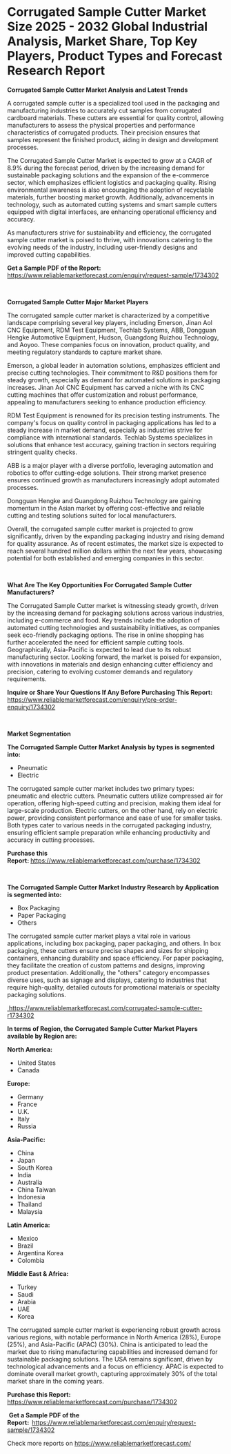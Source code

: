 <p><h1>Corrugated Sample Cutter Market Size 2025 - 2032 Global Industrial Analysis, Market Share, Top Key Players, Product Types and Forecast Research Report</h1></p><p><strong>Corrugated Sample Cutter Market Analysis and Latest Trends</strong></p>
<p><p>A corrugated sample cutter is a specialized tool used in the packaging and manufacturing industries to accurately cut samples from corrugated cardboard materials. These cutters are essential for quality control, allowing manufacturers to assess the physical properties and performance characteristics of corrugated products. Their precision ensures that samples represent the finished product, aiding in design and development processes.</p><p>The Corrugated Sample Cutter Market is expected to grow at a CAGR of 8.9% during the forecast period, driven by the increasing demand for sustainable packaging solutions and the expansion of the e-commerce sector, which emphasizes efficient logistics and packaging quality. Rising environmental awareness is also encouraging the adoption of recyclable materials, further boosting market growth. Additionally, advancements in technology, such as automated cutting systems and smart sample cutters equipped with digital interfaces, are enhancing operational efficiency and accuracy. </p><p>As manufacturers strive for sustainability and efficiency, the corrugated sample cutter market is poised to thrive, with innovations catering to the evolving needs of the industry, including user-friendly designs and improved cutting capabilities.</p></p>
<p><strong>Get a Sample PDF of the Report:&nbsp;</strong> <a href="https://www.reliablemarketforecast.com/enquiry/request-sample/1734302?utm_campaign=1130&utm_medium=2&utm_source=Github&utm_content=ia&utm_term=10042025&utm_id=corrugated-sample-cutter">https://www.reliablemarketforecast.com/enquiry/request-sample/1734302</a></p>
<p>&nbsp;</p>
<p><strong>Corrugated Sample Cutter Major Market Players</strong></p>
<p><p>The corrugated sample cutter market is characterized by a competitive landscape comprising several key players, including Emerson, Jinan Aol CNC Equipment, RDM Test Equipment, Techlab Systems, ABB, Dongguan Hengke Automotive Equipment, Hudson, Guangdong Ruizhou Technology, and Aoyoo. These companies focus on innovation, product quality, and meeting regulatory standards to capture market share.</p><p>Emerson, a global leader in automation solutions, emphasizes efficient and precise cutting technologies. Their commitment to R&D positions them for steady growth, especially as demand for automated solutions in packaging increases. Jinan Aol CNC Equipment has carved a niche with its CNC cutting machines that offer customization and robust performance, appealing to manufacturers seeking to enhance production efficiency.</p><p>RDM Test Equipment is renowned for its precision testing instruments. The company's focus on quality control in packaging applications has led to a steady increase in market demand, especially as industries strive for compliance with international standards. Techlab Systems specializes in solutions that enhance test accuracy, gaining traction in sectors requiring stringent quality checks.</p><p>ABB is a major player with a diverse portfolio, leveraging automation and robotics to offer cutting-edge solutions. Their strong market presence ensures continued growth as manufacturers increasingly adopt automated processes.</p><p>Dongguan Hengke and Guangdong Ruizhou Technology are gaining momentum in the Asian market by offering cost-effective and reliable cutting and testing solutions suited for local manufacturers.</p><p>Overall, the corrugated sample cutter market is projected to grow significantly, driven by the expanding packaging industry and rising demand for quality assurance. As of recent estimates, the market size is expected to reach several hundred million dollars within the next few years, showcasing potential for both established and emerging companies in this sector.</p></p>
<p>&nbsp;</p>
<p><strong>What Are The Key Opportunities For Corrugated Sample Cutter Manufacturers?</strong></p>
<p><p>The Corrugated Sample Cutter market is witnessing steady growth, driven by the increasing demand for packaging solutions across various industries, including e-commerce and food. Key trends include the adoption of automated cutting technologies and sustainability initiatives, as companies seek eco-friendly packaging options. The rise in online shopping has further accelerated the need for efficient sample cutting tools. Geographically, Asia-Pacific is expected to lead due to its robust manufacturing sector. Looking forward, the market is poised for expansion, with innovations in materials and design enhancing cutter efficiency and precision, catering to evolving customer demands and regulatory requirements.</p></p>
<p><strong>Inquire or Share Your Questions If Any Before Purchasing This Report:</strong> <a href="https://www.reliablemarketforecast.com/enquiry/pre-order-enquiry/1734302?utm_campaign=1130&utm_medium=2&utm_source=Github&utm_content=ia&utm_term=10042025&utm_id=corrugated-sample-cutter">https://www.reliablemarketforecast.com/enquiry/pre-order-enquiry/1734302</a></p>
<p>&nbsp;</p>
<p><strong>Market Segmentation</strong></p>
<p><strong>The Corrugated Sample Cutter Market Analysis by types is segmented into:</strong></p>
<p><ul><li>Pneumatic</li><li>Electric</li></ul></p>
<p><p>The corrugated sample cutter market includes two primary types: pneumatic and electric cutters. Pneumatic cutters utilize compressed air for operation, offering high-speed cutting and precision, making them ideal for large-scale production. Electric cutters, on the other hand, rely on electric power, providing consistent performance and ease of use for smaller tasks. Both types cater to various needs in the corrugated packaging industry, ensuring efficient sample preparation while enhancing productivity and accuracy in cutting processes.</p></p>
<p><strong>Purchase this Report:&nbsp;</strong><a href="https://www.reliablemarketforecast.com/purchase/1734302?utm_campaign=1130&utm_medium=2&utm_source=Github&utm_content=ia&utm_term=10042025&utm_id=corrugated-sample-cutter">https://www.reliablemarketforecast.com/purchase/1734302</a></p>
<p>&nbsp;</p>
<p><strong>The Corrugated Sample Cutter Market Industry Research by Application is segmented into:</strong></p>
<p><ul><li>Box Packaging</li><li>Paper Packaging</li><li>Others</li></ul></p>
<p><p>The corrugated sample cutter market plays a vital role in various applications, including box packaging, paper packaging, and others. In box packaging, these cutters ensure precise shapes and sizes for shipping containers, enhancing durability and space efficiency. For paper packaging, they facilitate the creation of custom patterns and designs, improving product presentation. Additionally, the "others" category encompasses diverse uses, such as signage and displays, catering to industries that require high-quality, detailed cutouts for promotional materials or specialty packaging solutions.</p></p>
<p><a href="https://www.reliablemarketforecast.com/corrugated-sample-cutter-r1734302?utm_campaign=1130&utm_medium=2&utm_source=Github&utm_content=ia&utm_term=10042025&utm_id=corrugated-sample-cutter">&nbsp;https://www.reliablemarketforecast.com/corrugated-sample-cutter-r1734302</a></p>
<p><strong>In terms of Region, the Corrugated Sample Cutter Market Players available by Region are:</strong></p>
<p>
    <p> <strong> North America: </strong>
        <ul>
            <li>United States</li>
            <li>Canada</li>
        </ul>
        </p> 
    <p> <strong> Europe: </strong>
        <ul>
            <li>Germany</li>
            <li>France</li>
            <li>U.K.</li>
            <li>Italy</li>
            <li>Russia</li>
        </ul>
        </p> 
    <p> <strong> Asia-Pacific: </strong>
        <ul>
            <li>China</li>
            <li>Japan</li>
            <li>South Korea</li>
            <li>India</li>
            <li>Australia</li>
            <li>China Taiwan</li>
            <li>Indonesia</li>
            <li>Thailand</li>
            <li>Malaysia</li>
        </ul>
        </p> 
    <p> <strong> Latin America: </strong>
        <ul>
            <li>Mexico</li>
            <li>Brazil</li>
            <li>Argentina Korea</li>
            <li>Colombia</li>
        </ul>
        </p> 
    <p> <strong> Middle East & Africa: </strong>
        <ul>
            <li>Turkey</li>
            <li>Saudi</li>
            <li>Arabia</li>
            <li>UAE</li>
            <li>Korea</li>
        </ul>
    </p>
    </p>
<p><p>The corrugated sample cutter market is experiencing robust growth across various regions, with notable performance in North America (28%), Europe (25%), and Asia-Pacific (APAC) (30%). China is anticipated to lead the market due to rising manufacturing capabilities and increased demand for sustainable packaging solutions. The USA remains significant, driven by technological advancements and a focus on efficiency. APAC is expected to dominate overall market growth, capturing approximately 30% of the total market share in the coming years.</p></p>
<p><strong>Purchase this Report: </strong><a href="https://www.reliablemarketforecast.com/purchase/1734302?utm_campaign=1130&utm_medium=2&utm_source=Github&utm_content=ia&utm_term=10042025&utm_id=corrugated-sample-cutter">https://www.reliablemarketforecast.com/purchase/1734302</a></p>
<p>&nbsp;<strong>Get a Sample PDF of the Report:&nbsp;&nbsp;</strong><a href="https://www.reliablemarketforecast.com/enquiry/request-sample/1734302?utm_campaign=1130&utm_medium=2&utm_source=Github&utm_content=ia&utm_term=10042025&utm_id=corrugated-sample-cutter">https://www.reliablemarketforecast.com/enquiry/request-sample/1734302</a></p>
<p><strong></strong></p>
<p>Check more reports on <a href="https://www.reliablemarketforecast.com/?utm_campaign=1130&utm_medium=2&utm_source=Github&utm_content=ia&utm_term=10042025&utm_id=corrugated-sample-cutter">https://www.reliablemarketforecast.com/</a></p>